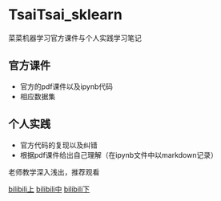 # TsaiTsai_sklearn
菜菜机器学习官方课件与个人实践学习笔记
## 官方课件
- 官方的pdf课件以及ipynb代码
- 相应数据集
## 个人实践
- 官方代码的复现以及纠错
- 根据pdf课件给出自己理解（在ipynb文件中以markdown记录）


老师教学深入浅出，推荐观看

[bilibili上](https://www.bilibili.com/video/BV1Ch411x7xB/)  [bilibili中](https://www.bilibili.com/video/BV1WL4y1H7rD/)  [bilibili下](https://www.bilibili.com/video/BV1Ng411K7H6/)
